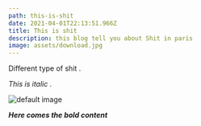 ```yaml
---
path: this-is-shit
date: 2021-04-01T22:13:51.966Z
title: This is shit
description: this blog tell you about Shit in paris
image: assets/download.jpg
---
```

Different type of shit .



*This is italic .*

![default image](assets/download.jpg "blabla")

***Here comes the bold content***